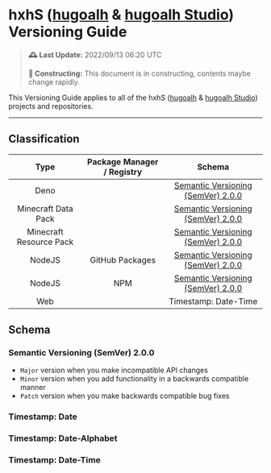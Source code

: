 [hugoalh]: https://github.com/hugoalh
[hugoalh-studio]: https://github.com/hugoalh-studio
[semver-2-0-0]: #semantic-versioning-semver-200
[semver-2-0-0-web]: https://semver.org/spec/v2.0.0.html

# hxhS ([hugoalh][hugoalh] & [hugoalh Studio][hugoalh-studio]) Versioning Guide

> **🕰️ Last Update:** 2022/09/13 06:20 UTC
>
> **🚧 Constructing:** This document is in constructing, contents maybe change rapidly.

This Versioning Guide applies to all of the hxhS ([hugoalh][hugoalh] & [hugoalh Studio][hugoalh-studio]) projects and repositories.

---

## Classification

| **Type** | **Package Manager / Registry** | **Schema** |
|:-:|:-:|:-:|
| Deno |  | [Semantic Versioning (SemVer) 2.0.0][semver-2-0-0] |
| Minecraft Data Pack |  | [Semantic Versioning (SemVer) 2.0.0][semver-2-0-0] |
| Minecraft Resource Pack |  | [Semantic Versioning (SemVer) 2.0.0][semver-2-0-0] |
| NodeJS | GitHub Packages | [Semantic Versioning (SemVer) 2.0.0][semver-2-0-0] |
| NodeJS | NPM | [Semantic Versioning (SemVer) 2.0.0][semver-2-0-0] |
| Web |  | Timestamp: Date-Time |

## Schema

### Semantic Versioning (SemVer) 2.0.0

- `Major` version when you make incompatible API changes
- `Minor` version when you add functionality in a backwards compatible manner
- `Patch` version when you make backwards compatible bug fixes

### Timestamp: Date

### Timestamp: Date-Alphabet

### Timestamp: Date-Time
